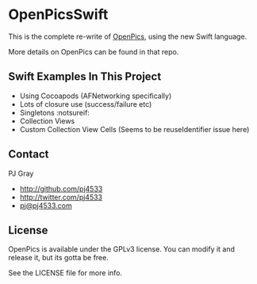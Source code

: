 # OpenPicsSwift

This is the complete re-write of [OpenPics](https://github.com/pj4533/OpenPics), using the new Swift language.

More details on OpenPics can be found in that repo.

## Swift Examples In This Project

* Using Cocoapods (AFNetworking specifically)
* Lots of closure use (success/failure etc)
* Singletons :notsureif:
* Collection Views
* Custom Collection View Cells (Seems to be reuseIdentifier issue here)

## Contact

PJ Gray

- http://github.com/pj4533
- http://twitter.com/pj4533
- pj@pj4533.com

## License

OpenPics is available under the GPLv3 license.  You can modify it and release it, but its gotta be free.

See the LICENSE file for more info.
